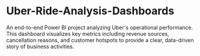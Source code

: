 # Uber-Ride-Analysis-Dashboards
An end-to-end Power BI project analyzing Uber's operational performance. This dashboard visualizes key metrics including revenue sources, cancellation reasons, and customer hotspots to provide a clear, data-driven story of business activities.
